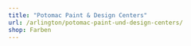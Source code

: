 ```yaml
---
title: "Potomac Paint & Design Centers"
url: /arlington/potomac-paint-und-design-centers/
shop: Farben
---
```

